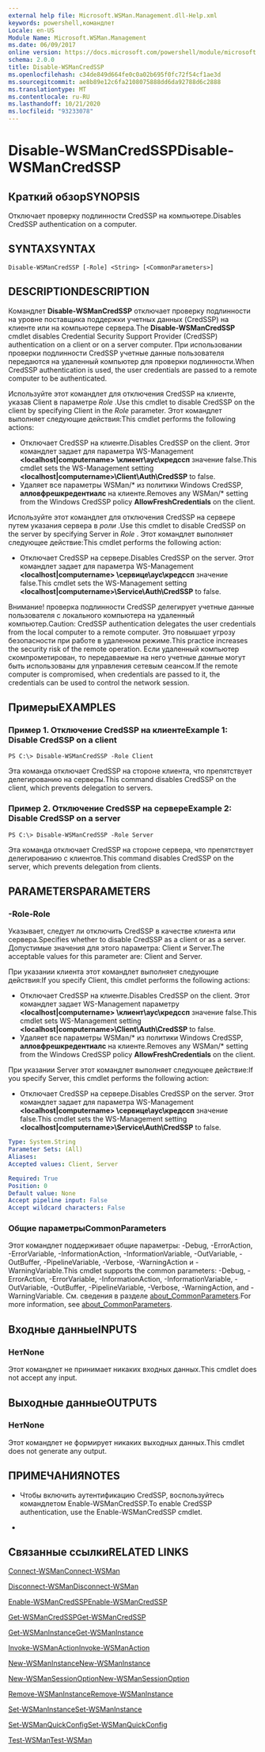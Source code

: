 ```yaml
---
external help file: Microsoft.WSMan.Management.dll-Help.xml
keywords: powershell,командлет
Locale: en-US
Module Name: Microsoft.WSMan.Management
ms.date: 06/09/2017
online version: https://docs.microsoft.com/powershell/module/microsoft.wsman.management/disable-wsmancredssp?view=powershell-5.1&WT.mc_id=ps-gethelp
schema: 2.0.0
title: Disable-WSManCredSSP
ms.openlocfilehash: c34de849d664fe0c0a02b695f0fc72f54cf1ae3d
ms.sourcegitcommit: ae8b89e12c6fa2108075888dd6da92788d6c2888
ms.translationtype: MT
ms.contentlocale: ru-RU
ms.lasthandoff: 10/21/2020
ms.locfileid: "93233078"
---
```

# <span data-ttu-id="fdc82-103">Disable-WSManCredSSP</span><span class="sxs-lookup"><span data-stu-id="fdc82-103">Disable-WSManCredSSP</span></span>

## <span data-ttu-id="fdc82-104">Краткий обзор</span><span class="sxs-lookup"><span data-stu-id="fdc82-104">SYNOPSIS</span></span>
<span data-ttu-id="fdc82-105">Отключает проверку подлинности CredSSP на компьютере.</span><span class="sxs-lookup"><span data-stu-id="fdc82-105">Disables CredSSP authentication on a computer.</span></span>

## <span data-ttu-id="fdc82-106">SYNTAX</span><span class="sxs-lookup"><span data-stu-id="fdc82-106">SYNTAX</span></span>

```
Disable-WSManCredSSP [-Role] <String> [<CommonParameters>]
```

## <span data-ttu-id="fdc82-107">DESCRIPTION</span><span class="sxs-lookup"><span data-stu-id="fdc82-107">DESCRIPTION</span></span>
<span data-ttu-id="fdc82-108">Командлет **Disable-WSManCredSSP** отключает проверку подлинности на уровне поставщика поддержки учетных данных (CredSSP) на клиенте или на компьютере сервера.</span><span class="sxs-lookup"><span data-stu-id="fdc82-108">The **Disable-WSManCredSSP** cmdlet disables Credential Security Support Provider (CredSSP) authentication on a client or on a server computer.</span></span>
<span data-ttu-id="fdc82-109">При использовании проверки подлинности CredSSP учетные данные пользователя передаются на удаленный компьютер для проверки подлинности.</span><span class="sxs-lookup"><span data-stu-id="fdc82-109">When CredSSP authentication is used, the user credentials are passed to a remote computer to be authenticated.</span></span>

<span data-ttu-id="fdc82-110">Используйте этот командлет для отключения CredSSP на клиенте, указав Client в параметре *Role* .</span><span class="sxs-lookup"><span data-stu-id="fdc82-110">Use this cmdlet to disable CredSSP on the client by specifying Client in the *Role* parameter.</span></span>
<span data-ttu-id="fdc82-111">Этот командлет выполняет следующие действия:</span><span class="sxs-lookup"><span data-stu-id="fdc82-111">This cmdlet performs the following actions:</span></span>

- <span data-ttu-id="fdc82-112">Отключает CredSSP на клиенте.</span><span class="sxs-lookup"><span data-stu-id="fdc82-112">Disables CredSSP on the client.</span></span> <span data-ttu-id="fdc82-113">Этот командлет задает для параметра WS-Management **\<localhost|computername\> \клиент\аус\кредссп** значение false.</span><span class="sxs-lookup"><span data-stu-id="fdc82-113">This cmdlet sets the WS-Management setting **\<localhost|computername\>\Client\Auth\CredSSP** to false.</span></span>
- <span data-ttu-id="fdc82-114">Удаляет все параметры WSMan/\* из политики Windows CredSSP, **алловфрешкредентиалс** на клиенте.</span><span class="sxs-lookup"><span data-stu-id="fdc82-114">Removes any WSMan/\* setting from the Windows CredSSP policy **AllowFreshCredentials** on the client.</span></span>

<span data-ttu-id="fdc82-115">Используйте этот командлет для отключения CredSSP на сервере путем указания сервера в *роли* .</span><span class="sxs-lookup"><span data-stu-id="fdc82-115">Use this cmdlet to disable CredSSP on the server by specifying Server in *Role* .</span></span>
<span data-ttu-id="fdc82-116">Этот командлет выполняет следующее действие:</span><span class="sxs-lookup"><span data-stu-id="fdc82-116">This cmdlet performs the following action:</span></span>

- <span data-ttu-id="fdc82-117">Отключает CredSSP на сервере.</span><span class="sxs-lookup"><span data-stu-id="fdc82-117">Disables CredSSP on the server.</span></span> <span data-ttu-id="fdc82-118">Этот командлет задает для параметра WS-Management **\<localhost|computername\> \сервице\аус\кредссп** значение false.</span><span class="sxs-lookup"><span data-stu-id="fdc82-118">This cmdlet sets the WS-Management setting **\<localhost|computername\>\Service\Auth\CredSSP** to false.</span></span>

<span data-ttu-id="fdc82-119">Внимание! проверка подлинности CredSSP делегирует учетные данные пользователя с локального компьютера на удаленный компьютер.</span><span class="sxs-lookup"><span data-stu-id="fdc82-119">Caution: CredSSP authentication delegates the user credentials from the local computer to a remote computer.</span></span>
<span data-ttu-id="fdc82-120">Это повышает угрозу безопасности при работе в удаленном режиме.</span><span class="sxs-lookup"><span data-stu-id="fdc82-120">This practice increases the security risk of the remote operation.</span></span>
<span data-ttu-id="fdc82-121">Если удаленный компьютер скомпрометирован, то передаваемые на него учетные данные могут быть использованы для управления сетевым сеансом.</span><span class="sxs-lookup"><span data-stu-id="fdc82-121">If the remote computer is compromised, when credentials are passed to it, the credentials can be used to control the network session.</span></span>

## <span data-ttu-id="fdc82-122">Примеры</span><span class="sxs-lookup"><span data-stu-id="fdc82-122">EXAMPLES</span></span>

### <span data-ttu-id="fdc82-123">Пример 1. Отключение CredSSP на клиенте</span><span class="sxs-lookup"><span data-stu-id="fdc82-123">Example 1: Disable CredSSP on a client</span></span>

```
PS C:\> Disable-WSManCredSSP -Role Client
```

<span data-ttu-id="fdc82-124">Эта команда отключает CredSSP на стороне клиента, что препятствует делегированию на серверы.</span><span class="sxs-lookup"><span data-stu-id="fdc82-124">This command disables CredSSP on the client, which prevents delegation to servers.</span></span>

### <span data-ttu-id="fdc82-125">Пример 2. Отключение CredSSP на сервере</span><span class="sxs-lookup"><span data-stu-id="fdc82-125">Example 2: Disable CredSSP on a server</span></span>

```
PS C:\> Disable-WSManCredSSP -Role Server
```

<span data-ttu-id="fdc82-126">Эта команда отключает CredSSP на стороне сервера, что препятствует делегированию с клиентов.</span><span class="sxs-lookup"><span data-stu-id="fdc82-126">This command disables CredSSP on the server, which prevents delegation from clients.</span></span>

## <span data-ttu-id="fdc82-127">PARAMETERS</span><span class="sxs-lookup"><span data-stu-id="fdc82-127">PARAMETERS</span></span>

### <span data-ttu-id="fdc82-128">-Role</span><span class="sxs-lookup"><span data-stu-id="fdc82-128">-Role</span></span>
<span data-ttu-id="fdc82-129">Указывает, следует ли отключить CredSSP в качестве клиента или сервера.</span><span class="sxs-lookup"><span data-stu-id="fdc82-129">Specifies whether to disable CredSSP as a client or as a server.</span></span>
<span data-ttu-id="fdc82-130">Допустимые значения для этого параметра: Client и Server.</span><span class="sxs-lookup"><span data-stu-id="fdc82-130">The acceptable values for this parameter are: Client and Server.</span></span>

<span data-ttu-id="fdc82-131">При указании клиента этот командлет выполняет следующие действия:</span><span class="sxs-lookup"><span data-stu-id="fdc82-131">If you specify Client, this cmdlet performs the following actions:</span></span>

- <span data-ttu-id="fdc82-132">Отключает CredSSP на клиенте.</span><span class="sxs-lookup"><span data-stu-id="fdc82-132">Disables CredSSP on the client.</span></span> <span data-ttu-id="fdc82-133">Этот командлет задает WS-Management параметру **\<localhost|computername\> \клиент\аус\кредссп** значение false.</span><span class="sxs-lookup"><span data-stu-id="fdc82-133">This cmdlet sets WS-Management setting **\<localhost|computername\>\Client\Auth\CredSSP** to false.</span></span>
- <span data-ttu-id="fdc82-134">Удаляет все параметры WSMan/\* из политики Windows CredSSP, **алловфрешкредентиалс** на клиенте.</span><span class="sxs-lookup"><span data-stu-id="fdc82-134">Removes any WSMan/\* setting from the Windows CredSSP policy **AllowFreshCredentials** on the client.</span></span>

<span data-ttu-id="fdc82-135">При указании Server этот командлет выполняет следующее действие:</span><span class="sxs-lookup"><span data-stu-id="fdc82-135">If you specify Server, this cmdlet performs the following action:</span></span>

- <span data-ttu-id="fdc82-136">Отключает CredSSP на сервере.</span><span class="sxs-lookup"><span data-stu-id="fdc82-136">Disables CredSSP on the server.</span></span> <span data-ttu-id="fdc82-137">Этот командлет задает для параметра WS-Management **\<localhost|computername\> \сервице\аус\кредссп** значение false.</span><span class="sxs-lookup"><span data-stu-id="fdc82-137">This cmdlet sets the WS-Management setting **\<localhost|computername\>\Service\Auth\CredSSP** to false.</span></span>

```yaml
Type: System.String
Parameter Sets: (All)
Aliases:
Accepted values: Client, Server

Required: True
Position: 0
Default value: None
Accept pipeline input: False
Accept wildcard characters: False
```

### <span data-ttu-id="fdc82-138">Общие параметры</span><span class="sxs-lookup"><span data-stu-id="fdc82-138">CommonParameters</span></span>
<span data-ttu-id="fdc82-139">Этот командлет поддерживает общие параметры: -Debug, -ErrorAction, -ErrorVariable, -InformationAction, -InformationVariable, -OutVariable, -OutBuffer, -PipelineVariable, -Verbose, -WarningAction и -WarningVariable.</span><span class="sxs-lookup"><span data-stu-id="fdc82-139">This cmdlet supports the common parameters: -Debug, -ErrorAction, -ErrorVariable, -InformationAction, -InformationVariable, -OutVariable, -OutBuffer, -PipelineVariable, -Verbose, -WarningAction, and -WarningVariable.</span></span> <span data-ttu-id="fdc82-140">См. сведения в разделе [about_CommonParameters](https://go.microsoft.com/fwlink/?LinkID=113216).</span><span class="sxs-lookup"><span data-stu-id="fdc82-140">For more information, see [about_CommonParameters](https://go.microsoft.com/fwlink/?LinkID=113216).</span></span>

## <span data-ttu-id="fdc82-141">Входные данные</span><span class="sxs-lookup"><span data-stu-id="fdc82-141">INPUTS</span></span>

### <span data-ttu-id="fdc82-142">Нет</span><span class="sxs-lookup"><span data-stu-id="fdc82-142">None</span></span>
<span data-ttu-id="fdc82-143">Этот командлет не принимает никаких входных данных.</span><span class="sxs-lookup"><span data-stu-id="fdc82-143">This cmdlet does not accept any input.</span></span>

## <span data-ttu-id="fdc82-144">Выходные данные</span><span class="sxs-lookup"><span data-stu-id="fdc82-144">OUTPUTS</span></span>

### <span data-ttu-id="fdc82-145">Нет</span><span class="sxs-lookup"><span data-stu-id="fdc82-145">None</span></span>
<span data-ttu-id="fdc82-146">Этот командлет не формирует никаких выходных данных.</span><span class="sxs-lookup"><span data-stu-id="fdc82-146">This cmdlet does not generate any output.</span></span>

## <span data-ttu-id="fdc82-147">ПРИМЕЧАНИЯ</span><span class="sxs-lookup"><span data-stu-id="fdc82-147">NOTES</span></span>

* <span data-ttu-id="fdc82-148">Чтобы включить аутентификацию CredSSP, воспользуйтесь командлетом Enable-WSManCredSSP.</span><span class="sxs-lookup"><span data-stu-id="fdc82-148">To enable CredSSP authentication, use the Enable-WSManCredSSP cmdlet.</span></span>

*

## <span data-ttu-id="fdc82-149">Связанные ссылки</span><span class="sxs-lookup"><span data-stu-id="fdc82-149">RELATED LINKS</span></span>

[<span data-ttu-id="fdc82-150">Connect-WSMan</span><span class="sxs-lookup"><span data-stu-id="fdc82-150">Connect-WSMan</span></span>](Connect-WSMan.md)

[<span data-ttu-id="fdc82-151">Disconnect-WSMan</span><span class="sxs-lookup"><span data-stu-id="fdc82-151">Disconnect-WSMan</span></span>](Disconnect-WSMan.md)

[<span data-ttu-id="fdc82-152">Enable-WSManCredSSP</span><span class="sxs-lookup"><span data-stu-id="fdc82-152">Enable-WSManCredSSP</span></span>](Enable-WSManCredSSP.md)

[<span data-ttu-id="fdc82-153">Get-WSManCredSSP</span><span class="sxs-lookup"><span data-stu-id="fdc82-153">Get-WSManCredSSP</span></span>](Get-WSManCredSSP.md)

[<span data-ttu-id="fdc82-154">Get-WSManInstance</span><span class="sxs-lookup"><span data-stu-id="fdc82-154">Get-WSManInstance</span></span>](Get-WSManInstance.md)

[<span data-ttu-id="fdc82-155">Invoke-WSManAction</span><span class="sxs-lookup"><span data-stu-id="fdc82-155">Invoke-WSManAction</span></span>](Invoke-WSManAction.md)

[<span data-ttu-id="fdc82-156">New-WSManInstance</span><span class="sxs-lookup"><span data-stu-id="fdc82-156">New-WSManInstance</span></span>](New-WSManInstance.md)

[<span data-ttu-id="fdc82-157">New-WSManSessionOption</span><span class="sxs-lookup"><span data-stu-id="fdc82-157">New-WSManSessionOption</span></span>](New-WSManSessionOption.md)

[<span data-ttu-id="fdc82-158">Remove-WSManInstance</span><span class="sxs-lookup"><span data-stu-id="fdc82-158">Remove-WSManInstance</span></span>](Remove-WSManInstance.md)

[<span data-ttu-id="fdc82-159">Set-WSManInstance</span><span class="sxs-lookup"><span data-stu-id="fdc82-159">Set-WSManInstance</span></span>](Set-WSManInstance.md)

[<span data-ttu-id="fdc82-160">Set-WSManQuickConfig</span><span class="sxs-lookup"><span data-stu-id="fdc82-160">Set-WSManQuickConfig</span></span>](Set-WSManQuickConfig.md)

[<span data-ttu-id="fdc82-161">Test-WSMan</span><span class="sxs-lookup"><span data-stu-id="fdc82-161">Test-WSMan</span></span>](Test-WSMan.md)
